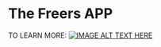 # The Freers APP

TO LEARN MORE:
[![IMAGE ALT TEXT HERE](https://i9.ytimg.com/vi/mE-MUyIRrY8/mq3.jpg?sqp=CNz96PkF&rs=AOn4CLDxaYBULRnHbnpknxOANHeVolUSWg)](https://youtu.be/mE-MUyIRrY8)


